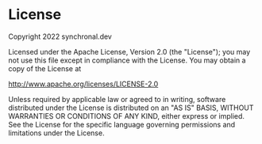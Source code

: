 # License

Copyright 2022 synchronal.dev

Licensed under the Apache License, Version 2.0 (the "License"); you may not use this file except in
compliance with the License. You may obtain a copy of the License at

 http://www.apache.org/licenses/LICENSE-2.0

Unless required by applicable law or agreed to in writing, software distributed under the License is
distributed on an "AS IS" BASIS, WITHOUT WARRANTIES OR CONDITIONS OF ANY KIND, either express or
implied. See the License for the specific language governing permissions and limitations under the
License.
